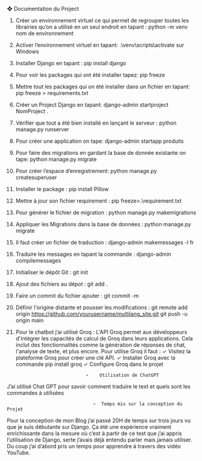 ❖	       Documentation du Project

1.	Créer un environnement virtuel ce qui permet de regrouper toutes les librairies qu’on a utilisé en un seul endroit  en tapant : python -m venv nom de environnement
2.	Activer l’environnement virtuel en tapant: .\venv\scripts\activate sur Windows
3.	Installer Django en tapant : pip install django
4.	Pour voir les packages qui ont été installer tapez: pip freeze
5.	Mettre tout les packages qui on été installer dans un fichier en tapant: pip freeze > requirements.txt
6.	Créer un Project Django en tapant: django-admin startproject NomProject .
7.	Vérifier que tout a été bien installé en lançant le serveur : python manage.py runserver
8.	Pour créer une application on tape: django-admin startapp produits
9.	Pour faire des migrations en gardant la base de donnée existante on tape: python manage.py migrate
10.	 Pour créer l’espace d’enregistrement: python manage.py createsuperuser
11.	Installer le package : pip install Pillow
12.	Mettre à jour son fichier requirement : pip freeze>.\requirement.txt
13.	Pour générer le fichier de migration : python manage.py makemigrations
14.	Appliquer les Migrations dans la base de données : python manage.py migrate
15.	Il faut créer un fichier de traduction : django-admin makemessages -l fr 
16.	Traduire les messages en tapant la commande : django-admin compilemessages 
17.	Initialiser le dépôt Git : git init
18.	Ajout des fichiers au dépot : git add .
19.	Faire un commit du fichier ajouter : git commit -m 
20.	Définir l'origine distante et pousser les modifications : git remote add origin https://github.com/yourusername/multilang_site.git git push -u origin main
21.	 Pour le chatbot j’ai utilisé Groq : L'API Groq permet aux développeurs d'intégrer les capacités de calcul de Groq dans leurs applications. Cela inclut des fonctionnalités comme la génération de réponses de chat, l'analyse de texte, et plus encore. Pour utilise Groq il faut : 
✓	Visitez la plateforme Groq pour créer une clé API.
✓	Installer Groq avec la commande pip install groq
✓	Configure Groq dans le projet


                        
                                   ➢	Utilisation de ChatGPT
J’ai utilisé Chat GPT pour savoir comment traduire le text et quels sont les commandes à utilisées

                       
                        
                                    ➢  Temps mis sur la conception du Projet
Pour la conception de mon Blog j’ai passé 20H de temps sur trois jours vu que je suis débutante sur Django. Ça été une expérience vraiment enrichissante dans la mesure où c’est à partir de ce test que j’ai appris l’utilisation de Django, serte j’avais déjà entendu parler mais jamais utiliser. Du coup j’ai d’abord pris un temps pour apprendre à travers des vidéo YouTube.

